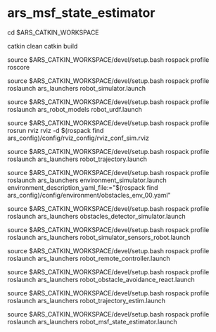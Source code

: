 # ars_msf_state_estimator


cd $ARS_CATKIN_WORKSPACE

catkin clean
catkin build



source $ARS_CATKIN_WORKSPACE/devel/setup.bash
rospack profile
roscore 

source $ARS_CATKIN_WORKSPACE/devel/setup.bash
rospack profile
roslaunch ars_launchers robot_simulator.launch

source $ARS_CATKIN_WORKSPACE/devel/setup.bash
rospack profile
roslaunch ars_robot_models robot_urdf.launch

source $ARS_CATKIN_WORKSPACE/devel/setup.bash
rospack profile
rosrun rviz rviz -d $(rospack find ars_config)/config/rviz_config/rviz_conf_sim.rviz

source $ARS_CATKIN_WORKSPACE/devel/setup.bash
rospack profile
roslaunch ars_launchers robot_trajectory.launch

source $ARS_CATKIN_WORKSPACE/devel/setup.bash
rospack profile
roslaunch ars_launchers environment_simulator.launch environment_description_yaml_file:="$(rospack find ars_config)/config/environment/obstacles_env_00.yaml"

source $ARS_CATKIN_WORKSPACE/devel/setup.bash
rospack profile
roslaunch ars_launchers obstacles_detector_simulator.launch

source $ARS_CATKIN_WORKSPACE/devel/setup.bash
rospack profile
roslaunch ars_launchers robot_simulator_sensors_robot.launch

source $ARS_CATKIN_WORKSPACE/devel/setup.bash
rospack profile
roslaunch ars_launchers robot_remote_controller.launch

source $ARS_CATKIN_WORKSPACE/devel/setup.bash
rospack profile
roslaunch ars_launchers robot_obstacle_avoidance_react.launch


source $ARS_CATKIN_WORKSPACE/devel/setup.bash
rospack profile
roslaunch ars_launchers robot_trajectory_estim.launch

source $ARS_CATKIN_WORKSPACE/devel/setup.bash
rospack profile
roslaunch ars_launchers robot_msf_state_estimator.launch



